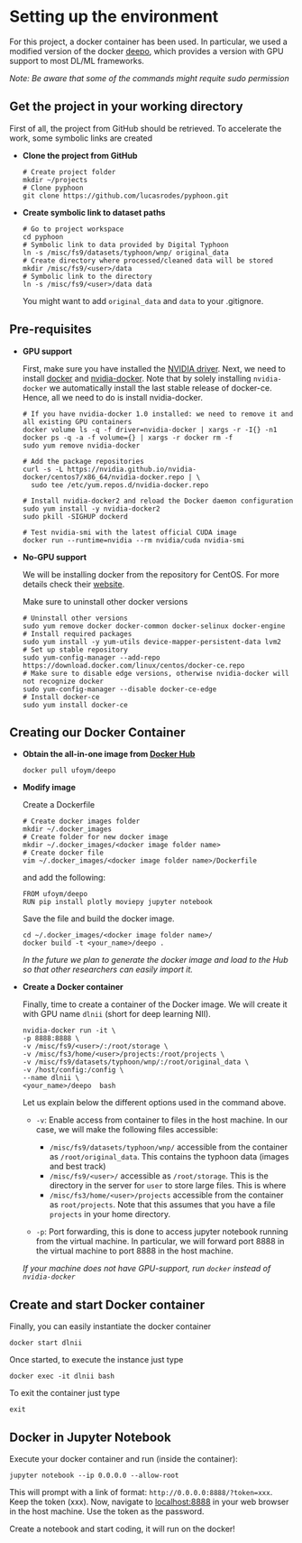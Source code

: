 # Setting up the environment

For this project, a docker container has been used. In particular, we used a
modified version of the docker [deepo](https://github.com/ufoym/deepo), which
 provides a version with GPU support to most DL/ML frameworks. 
 
*Note: Be aware that some of the commands might requite sudo permission*


## Get the project in your working directory
    
First of all, the project from GitHub should be retrieved. To accelerate the 
work, some symbolic links are created 

*   **Clone the project from GitHub**

    ```
    # Create project folder
    mkdir ~/projects
    # Clone pyphoon
    git clone https://github.com/lucasrodes/pyphoon.git
    ```
    
*   **Create symbolic link to dataset paths**

    ```
    # Go to project workspace
    cd pyphoon
    # Symbolic link to data provided by Digital Typhoon
    ln -s /misc/fs9/datasets/typhoon/wnp/ original_data
    # Create directory where processed/cleaned data will be stored
    mkdir /misc/fs9/<user>/data
    # Symbolic link to the directory
    ln -s /misc/fs9/<user>/data data
    ```
    
    You might want to add `original_data` and `data` to your .gitignore.
    
    
## Pre-requisites

*   **GPU support**

    First, make sure you have installed the [NVIDIA driver](https://github.com/NVIDIA/nvidia-docker/wiki/Frequently-Asked-Questions#how-do-i-install-the-nvidia-driver).
    Next, we need to install [docker](https://docs.docker.com/install/linux/docker-ce/centos/) and 
    [nvidia-docker](https://github.com/NVIDIA/nvidia-docker). Note that by 
    solely installing `nvidia-docker` we automatically install the 
    last stable release of docker-ce. Hence, all we need to do is install 
    nvidia-docker.
    
    ```
    # If you have nvidia-docker 1.0 installed: we need to remove it and all existing GPU containers
    docker volume ls -q -f driver=nvidia-docker | xargs -r -I{} -n1 docker ps -q -a -f volume={} | xargs -r docker rm -f
    sudo yum remove nvidia-docker
    
    # Add the package repositories
    curl -s -L https://nvidia.github.io/nvidia-docker/centos7/x86_64/nvidia-docker.repo | \
      sudo tee /etc/yum.repos.d/nvidia-docker.repo
    
    # Install nvidia-docker2 and reload the Docker daemon configuration
    sudo yum install -y nvidia-docker2
    sudo pkill -SIGHUP dockerd
    
    # Test nvidia-smi with the latest official CUDA image
    docker run --runtime=nvidia --rm nvidia/cuda nvidia-smi
    ```

*   **No-GPU support**
    
    We will be installing docker from the repository for CentOS. For more 
    details check their [website](https://docs.docker.com/install/linux/docker-ce/centos/#install-using-the-repository).
    
    Make sure to uninstall other docker versions
    
    ```
    # Uninstall other versions
    sudo yum remove docker docker-common docker-selinux docker-engine
    # Install required packages
    sudo yum install -y yum-utils device-mapper-persistent-data lvm2
    # Set up stable repository
    sudo yum-config-manager --add-repo https://download.docker.com/linux/centos/docker-ce.repo
    # Make sure to disable edge versions, otherwise nvidia-docker will not recognize docker
    sudo yum-config-manager --disable docker-ce-edge
    # Install docker-ce
    sudo yum install docker-ce
    ```


## Creating our Docker Container

*  **Obtain the all-in-one image from [Docker Hub](https://hub.docker.com/r/ufoym/deepo)**
    
    ```
    docker pull ufoym/deepo
    ```
    
*  **Modify image**
    
    Create a Dockerfile

    ```
    # Create docker images folder
    mkdir ~/.docker_images
    # Create folder for new docker image
    mkdir ~/.docker_images/<docker image folder name>
    # Create docker file
    vim ~/.docker_images/<docker image folder name>/Dockerfile
    ```
    
    and add the following:
    
    ```
    FROM ufoym/deepo
    RUN pip install plotly moviepy jupyter notebook
    ```
    
    Save the file and build the docker image.
    
    ```
    cd ~/.docker_images/<docker image folder name>/
    docker build -t <your_name>/deepo .
    ```
    
    *In the future we plan to generate the docker image and load to the Hub 
    so that other researchers can easily import it.*

*  **Create a Docker container**
    
    Finally, time to create a container of the Docker image. We will create 
    it with GPU name `dlnii` (short for deep learning NII). 
    
    ```
    nvidia-docker run -it \
    -p 8888:8888 \
    -v /misc/fs9/<user>/:/root/storage \
    -v /misc/fs3/home/<user>/projects:/root/projects \
    -v /misc/fs9/datasets/typhoon/wnp/:/root/original_data \
    -v /host/config:/config \
    --name dlnii \
    <your_name>/deepo  bash
    ```
    
    Let us explain below the different options used in the command above.
    
    - `-v`: Enable access from container to files in the host machine.
        In our case, we will make the following files accessible:
    
        - `/misc/fs9/datasets/typhoon/wnp/` accessible from the container as 
        `/root/original_data`. This contains the typhoon data (images and best 
        track)
        - `/misc/fs9/<user>/` accessible as `/root/storage`. This is the 
        directory in the server for `user` to store large files. This is where 
        - `/misc/fs3/home/<user>/projects` accessible from the container as 
        `root/projects`. Note that this assumes that you have a file `projects` 
        in your home directory.
        
    - `-p`: Port forwarding, this is done to access jupyter notebook running 
    from the virtual machine. In particular, we will forward port 8888 in the
     virtual machine to port 8888 in the host machine.
    
    *If your machine does not have GPU-support, run `docker` instead of 
    `nvidia-docker`*

## Create and start Docker container
    
Finally, you can easily instantiate the docker container  

```
docker start dlnii
```

Once started, to execute the instance just type

```
docker exec -it dlnii bash
```

To exit the container just type

```
exit
```

## Docker in Jupyter Notebook

Execute your docker container and run (inside the container):

```
jupyter notebook --ip 0.0.0.0 --allow-root
```

This will prompt with a link of format: `http://0.0.0.0:8888/?token=xxx`. 
Keep the token (xxx). Now, navigate to [localhost:8888](localhost:8888) in 
your web browser in the host machine. Use the token as the password.

Create a notebook and start coding, it will run on the docker!

    
